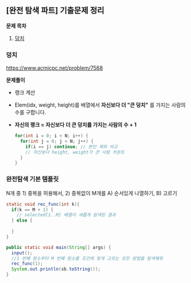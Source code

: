 ## [완전 탐색 파트] 기출문제 정리

**문제 목차**
1. [덩치](https://github.com/kimdoha/algorithm-study/blob/main/%5B%EC%99%84%EC%A0%84%20%ED%83%90%EC%83%89%5D_%EA%B8%B0%EC%B6%9C.md#%EB%8D%A9%EC%B9%98)

### 덩치
https://www.acmicpc.net/problem/7568

**문제풀이**
- 랭크 계산
- Elem(idx, weight, height)를 배열에서 **자신보다 더 "큰 덩치"** 를 가지는 사람의 수를 구합니다.
- **자신의 랭크 = 자신보다 더 큰 덩치를 가지는 사람의 수 + 1**

  ``` java
  for(int i = 0; i < N; i++) {
    for(int j = 0; j < N; j++) {
      if(i == j) continue; // 본인 제외 비교
      // 자신보다 height, weight가 큰 사람 카운트
    }
  }
  ```

  


### 완전탐색 기본 템플릿
N개 중 1) 중복을 허용해서, 2) 중복없이
M개를 A) 순서있게 나열하기, B) 고르기

``` java
static void rec_func(int k){
  if(k == M + 1) {
    // selected[1..M] 배열이 새롭게 탐색된 결과
  } else {
    
  }
}

public static void main(String[] args) {
  input();
  //1 번째 원소부터 M 번째 원소를 조건에 맞게 고르는 모든 방법을 탐색해줘
  rec_func(1);
  System.out.println(sb.toString());
}
```
